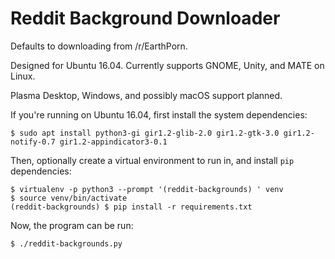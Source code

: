 # Reddit Background Downloader

Defaults to downloading from /r/EarthPorn.

Designed for Ubuntu 16.04.
Currently supports GNOME, Unity, and MATE on Linux.

Plasma Desktop, Windows, and possibly macOS support planned.

If you're running on Ubuntu 16.04, first install the system dependencies:

    $ sudo apt install python3-gi gir1.2-glib-2.0 gir1.2-gtk-3.0 gir1.2-notify-0.7 gir1.2-appindicator3-0.1

Then, optionally create a virtual environment to run in, and install `pip` dependencies:

    $ virtualenv -p python3 --prompt '(reddit-backgrounds) ' venv
    $ source venv/bin/activate
    (reddit-backgrounds) $ pip install -r requirements.txt
    
Now, the program can be run:

    $ ./reddit-backgrounds.py
